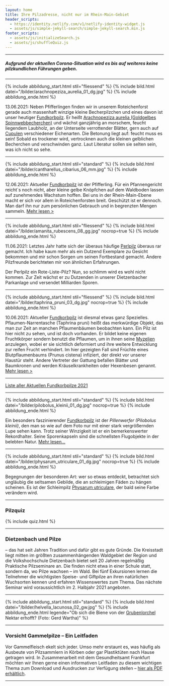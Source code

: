 ```yaml
---
layout: home
title: Ihre Pilzadresse, nicht nur im Rhein-Main-Gebiet
header_scripts:
  - https://identity.netlify.com/v1/netlify-identity-widget.js
  - assets/js/simple-jekyll-search/simple-jekyll-search.min.js
footer_scripts:
  - assets/js/initializeSearch.js
  - assets/js/shuffleQuiz.js
---
```

- - -

##### Aufgrund der aktuellen Corona-Situation wird es bis auf weiteres keine pilzkundlichen Führungen geben.

- - -

{% include abbildung_start.html stil="fliessend" %}
{% include bild.html datei="/bilder/arachnopeziza_aurelia_01_dg.jpg" %}
{% include abbildung_ende.html %}

13.06.2021: Neben Pfifferlingen finden wir in unserem Roteichenforst gerade auch massenhaft winzige kleine Becherpilzchen und eines davon ist unser heutiger [Fundkorbpilz](AA "Glossar-"). Er heißt [Arachnopeziza aurelia (Goldgelbes Spinnwebbecherchen)](/pilze/arachnopeziza-aurelia-goldgelbes-spinnwebbecherchen) und wächst ganzjährig an morschem, feucht liegendem Laubholz, an der Unterseite verrottender Blätter, gern auch auf [Cupulen](Cupulen "Glossar") verschiedener Eichenarten. Die Betonung liegt auf: feucht muss es sein! Sobald es trockener wird, vertrocknen auch die kleinen gelblichen Becherchen und verschwinden ganz. Laut Literatur sollen sie selten sein, was ich nicht so sehe.

- - -

{% include abbildung_start.html stil="standard" %}
{% include bild.html datei="/bilder/cantharellus_cibarius_06_mm.jpg" %}
{% include abbildung_ende.html %}

12.06.2021: Aktueller [Fundkorbpilz](AA "Glossar-") ist der Pfifferling. Für ein Pfannengericht reicht´s noch nicht, aber kleine gelbe Knöpfchen auf dem Waldboden lassen auf zunehmendes Wachstum hoffen. Bei uns in der Rhein-Main-Ebene macht er sich vor allem in Roteichenforsten breit. Geschützt ist er dennoch. Man darf ihn nur zum persönlichen Gebrauch und in begrenzten Mengen sammeln.
[Mehr lesen >](/pilze/cantharellus-cibarius-pfifferling) 

- - -

{% include abbildung_start.html stil="fliessend" %}
{% include bild.html datei="/bilder/amanita_rubescens_08_gg.jpg" nocrop=true %}
{% include abbildung_ende.html %}

11.06.2021: Letztes Jahr hatte sich der überaus häufige [Perlpilz](/pilze/amanita-rubescens-perlpilz) überaus rar gemacht. Ich habe kaum mehr als ein Dutzend Exemplare zu Gesicht bekommen und mir schon Sorgen um seinen Fortbestand gemacht. Andere Pilzfreunde berichteten mir von ähnlichen Erfahrungen.

Der Perlpilz ein Rote-Liste-Pilz? Nun, so schlimm wird es wohl nicht kommen. Zur Zeit wächst er zu Dutzenden in unserer Dietzenbacher Parkanlage und versendet Milliarden Sporen.

<div style="clear:  both"></div>

- - -

{% include abbildung_start.html stil="fliessend" %}
{% include bild.html datei="/bilder/taphrina_pruni_03_dg.jpg" nocrop=true %}
{% include abbildung_ende.html %}

10.06.2021: Aktueller [Fundkorbpilz](AA "Glossar-") ist diesmal etwas ganz Spezielles. Pflaumen-Narrentasche (Taphrina pruni) heißt das merkwürdige Objekt, das man zur Zeit an manchen Pflaumenbäumen beobachten kann. Ein Pilz ist hier nicht zu sehen, und ist doch vorhanden. Er bildet keine eigenen Fruchtkörper sondern benutzt die Pflaumen, um in ihnen seine [Myzelien](Myzel "Glossar") anzulegen, wobei er sie sichtlich deformiert und ihre weitere Entwicklung zur reifen Frucht verhindert. Im hier gezeigten Fall sind Früchte eines Blutpflaumenbaums (Prunus cistena) infiziert, der direkt vor unserer Haustür steht. Andere Vertreter der Gattung befallen Blätter und Baumkronen und werden Kräuselkrankheiten oder Hexenbesen genannt.
[Mehr lesen >](/pilze/taphrina-pruni-pflaumen-narrentasche)

<div style="clear:  both"></div>

- - -

[Liste aller Aktuellen Fundkorbpilze 2021](/artikel/liste-aller-aktuellen-fundkorbpilze-2021.html)

- - -

{% include abbildung_start.html stil="standard" %}
{% include bild.html datei="/bilder/pilobolus_kleinii_01_dg.jpg" nocrop=true %}
{% include abbildung_ende.html %}

Ein besonders faszinierender [Fundkorbpilz](AA "Glossar-") ist der *Pillenwerfer (Pilobolus kleinii)*, den man so wie auf dem Foto nur mit einer stark vergrößernden Lupe sehen kann. Trotz seiner Winzigkeit ist er ein bemerkenswerter Rekordhalter. Seine Sporenkapseln sind die schnellsten Flugobjekte in der belebten Natur. [Mehr lesen...](/pilze/pilobolus-kleinii-pillenwerfer)

- - -

{% include abbildung_start.html stil="standard" %}
{% include bild.html datei="/bilder/physarum_utriculare_01_dg.jpg" nocrop=true %}
{% include abbildung_ende.html %}

Begegnungen der besonderen Art: wer so etwas entdeckt, betrachtet sich ungläubig die seltsamen Gebilde, die an schleimigen Fäden zu hängen scheinen. Es ist der Schleimpilz [Physarum utriculare](/pilze/physarum-utriculare-fadenfruchtschleimpilz), der bald seine Farbe verändern wird.

- - -

### Pilzquiz

{% include quiz.html %}

- - -

### Dietzenbach und Pilze

– das hat seit Jahren Tradition und dafür gibt es gute Gründe. Die Kreisstadt liegt mitten im größten zusammenhängenden Waldgebiet der Region und die Volkshochschule Dietzenbach bietet seit 20 Jahren regelmäßig Praktische Pilzseminare an. Die finden nicht etwa in einer Schule statt, sondern da, wo Pilze wachsen – im Wald. Bei fünf Exkursionen lernen die Teilnehmer die wichtigsten Speise- und Giftpilze an ihren natürlichen Wuchsorten kennen und erfahren Wissenswertes zum Thema. Das nächste Seminar wird voraussichtlich im 2. Halbjahr 2021 angeboten.

- - -

{% include abbildung_start.html stil="standard" %}
{% include bild.html datei="/bilder/helvella_lacunosa_02_gw.jpg" %}
{% include abbildung_ende.html legende="Ob sich die Biene von der <a href='/pilze/helvella-lacunosa-grubenlorchel'>Grubenlorchel</a> Nektar erhofft?  (Foto: Gerd Wartha)" %}

- - -

### Vorsicht Gammelpilze – Ein Leitfaden

Vor Gammelfleisch ekelt sich jeder. Umso mehr erstaunt es, was häufig als Ausbeute von Pilzsammlern in Körben oder gar Plastiktüten nach Hause getragen wird. In Zusammenarbeit mit dem Gesundheitsamt Frankfurt möchten wir Ihnen gerne einen informativen Leitfaden zu diesem wichtigen Thema zum Download und Ausdrucken zur Verfügung stellen – [hier als PDF erhältlich](/assets/docs/Fundkorb.de-Gammelpilze.pdf).

- - -